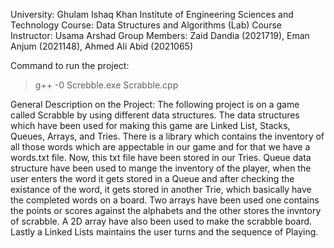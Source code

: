 University: Ghulam Ishaq Khan Institute of Engineering Sciences and Technology
Course: Data Structures and Algorithms (Lab)
Course Instructor: Usama Arshad
Group Members: Zaid Dandia (2021719), Eman Anjum (2021148), Ahmed Ali Abid (2021065)

Command to run the project:
>g++ -0 Screbble.exe Scrabble.cpp

General Description on the Project: The following project is on a game called Scrabble by using different data structures.
The data structures which have been used for making this game are Linked List, Stacks, Queues, Arrays, and Tries. There is a library which contains the inventory 
of all those words which are appectable in our game and for that we have a words.txt file. Now, this txt file have been stored in our Tries. Queue data structure 
have been used to mange the inventory of the player, when the user enters the word it gets stored in a Queue and after checking the existance of the word, it gets 
stored in another Trie, which basically have the completed words on a board. Two arrays have been used one contains the points or scores against the alphabets and 
the other stores the invntory of scrabble. A 2D array have also been used to make the scrabble board. Lastly a Linked Lists maintains the user turns and the 
sequence of Playing.
